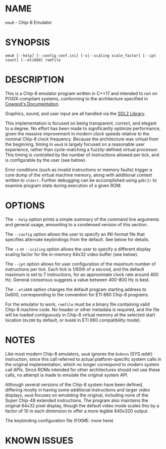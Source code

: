 # NAME

`emu8` - Chip-8 Emulator

# SYNOPSIS

`emu8 [--help] [--config conf.ini] [-s|--scaling scale_factor] [--ipt count] [--eti660] romfile`

# DESCRIPTION

This is a Chip-8 emulator program written in C++17 and intended to run on 
POSIX-compliant systems, conforming to the architecture specified in 
[Cowgod's Documentation](http://devernay.free.fr/hacks/chip8/C8TECH10.HTM).

Graphics, sound, and user input are all handled via the [SDL2 Library](https://wiki.libsdl.org/SDL2/FrontPage).

This implementation is focused on being transparent, correct, and elegant
to a degree. No effort has been made to significantly optimize performance,
given the massive improvement in modern clock speeds relative to the 
nominal Chip-8 clock frequency. Because the architecture was virtual from 
the beginning, timing in `emu8` is largely focused on a reasonable user 
experience, rather than cycle-matching a fuzzily-defined virtual processor.
This timing is controlled by the number of instructions allowed per tick,
and is configurable by the user (see below).

Error conditions (such as invalid instructions or memory faults) trigger
a core dump of the virtual machine memory, along with additional context
written to `stderr`. Further debugging can be accomplished using `gdb(1)` to
examine program state during execution of a given ROM.

# OPTIONS

The `--help` option prints a simple summary of the command line arguments and
general usage, amounting to a condensed version of this section.

The `--config` option allows the user to specify an INI-format file that
specifies alternate keybindings from the default. See below for details.

The `-s` or `--scaling` option allows the user to specify a different display 
scaling factor for the in-memory 64x32 video buffer (see below). 

The `--ipt` option allows for user configuration of the maximum number of
instructions per tick. Each tick is 1/60th of a second, and the default
maximum is set to 7 instructions, for an approximate clock rate around
400 Hz. General consensus suggests a value between 400-800 Hz is best.

The `--eti660` option changes the default program starting address to 0x600,
corresponding to the convention for ETI 660 Chip-8 programs. 

For the emulator to work, `romfile` must be a binary file containing valid
Chip-8 machine code. No header or other metadata is required, and the file
will be loaded contiguously in Chip-8 virtual memory at the selected start
location (`0x200` by default, or `0x600` in ETI 660 compatibility mode).

# NOTES

Like most modern Chip-8 emulators, `emu8` ignores the `0x0nnn` (SYS *addr*)
instruction, since this call referred to actual platform-specific system
calls in the original implementation, which no longer correspond to modern
system call APIs. Since ROMs intended for other architectures should not use
these calls, no attempt is made to emulate the original system API. 

Although several versions of the Chip-8 system have been defined, differing
mostly in having some additional instructions and larger video displays,
`emu8` focuses on emulating the original, including none of the Super 
Chip-48 extended instructions. The program also maintains the original 
64x32 pixel display, though the default video mode scales this by a factor
of 10 in each dimension to offer a more legible 640x320 output. 

The keybinding configuration file (FIXME: more here)

# KNOWN ISSUES
